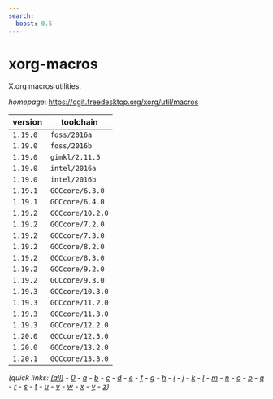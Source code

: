 ```yaml
---
search:
  boost: 0.5
---
```

# xorg-macros

X.org macros utilities.

*homepage*: <https://cgit.freedesktop.org/xorg/util/macros>

version | toolchain
--------|----------
``1.19.0`` | ``foss/2016a``
``1.19.0`` | ``foss/2016b``
``1.19.0`` | ``gimkl/2.11.5``
``1.19.0`` | ``intel/2016a``
``1.19.0`` | ``intel/2016b``
``1.19.1`` | ``GCCcore/6.3.0``
``1.19.1`` | ``GCCcore/6.4.0``
``1.19.2`` | ``GCCcore/10.2.0``
``1.19.2`` | ``GCCcore/7.2.0``
``1.19.2`` | ``GCCcore/7.3.0``
``1.19.2`` | ``GCCcore/8.2.0``
``1.19.2`` | ``GCCcore/8.3.0``
``1.19.2`` | ``GCCcore/9.2.0``
``1.19.2`` | ``GCCcore/9.3.0``
``1.19.3`` | ``GCCcore/10.3.0``
``1.19.3`` | ``GCCcore/11.2.0``
``1.19.3`` | ``GCCcore/11.3.0``
``1.19.3`` | ``GCCcore/12.2.0``
``1.20.0`` | ``GCCcore/12.3.0``
``1.20.0`` | ``GCCcore/13.2.0``
``1.20.1`` | ``GCCcore/13.3.0``


*(quick links: [(all)](../index.md) - [0](../0/index.md) - [a](../a/index.md) - [b](../b/index.md) - [c](../c/index.md) - [d](../d/index.md) - [e](../e/index.md) - [f](../f/index.md) - [g](../g/index.md) - [h](../h/index.md) - [i](../i/index.md) - [j](../j/index.md) - [k](../k/index.md) - [l](../l/index.md) - [m](../m/index.md) - [n](../n/index.md) - [o](../o/index.md) - [p](../p/index.md) - [q](../q/index.md) - [r](../r/index.md) - [s](../s/index.md) - [t](../t/index.md) - [u](../u/index.md) - [v](../v/index.md) - [w](../w/index.md) - [x](../x/index.md) - [y](../y/index.md) - [z](../z/index.md))*

